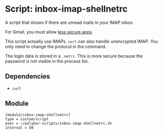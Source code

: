 # Script: inbox-imap-shellnetrc

A script that shows if there are unread mails in your IMAP inbox.

For Gmail, you must allow [less secure apps](https://myaccount.google.com/security#connectedapps).

This script actually use IMAPs. `curl` can also handle unencrypted IMAP. You only need to change the protocol in the command.

The login data is stored in a `.netrc`. This is more secure because the password is not visible in the process list.


## Dependencies

* `curl`


## Module

```
[module/inbox-imap-shellnetrc]
type = custom/script
exec = ~/polybar-scripts/inbox-imap-shellnetrc.sh
interval = 60
```
